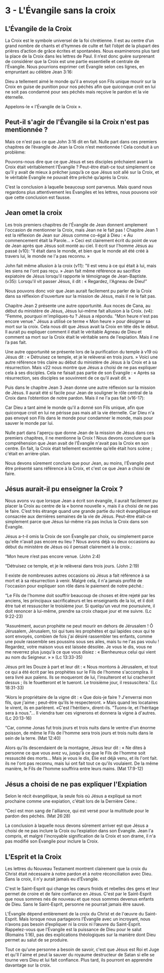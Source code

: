 # 3 - L'Évangile sans la croix

## L'Évangile de la Croix

La Croix est le symbole universel de la foi chrétienne. Il est au centre d’un grand nombre de chants et d’hymnes de culte et fait l’objet de la plupart des prières d’action de grâce écrites et spontanées. Nous examinerons plus tard la place de la Croix dans les lettres de Paul. Il n’est donc guère surprenant de considérer que la Croix est une partie essentielle et centrale de l’Évangile. Nous pourrions exprimer cet Évangile selon ces lignes, en empruntant au célèbre Jean 3:16:

Dieu a tellement aimé le monde qu'il a envoyé son Fils unique mourir sur la Croix en guise de punition pour nos péchés afin que quiconque croit en lui ne soit pas condamné pour ses péchés mais reçoive le pardon et la vie éternelle.

Appelons-le « l'Évangile de la Croix ».

## Peut-il s'agir de l'Évangile si la Croix n'est pas mentionnée ?

Mais ce n'est pas ce que John 3:16 dit en fait. Nulle part dans ces premiers chapitres de l’évangile de Jean la Croix n’est mentionnée ! Cela conduit à un problème:

Pouvons-nous dire que ce que Jésus et ses disciples prêchaient avant la Croix était véritablement l’Évangile ? Peut-être était-ce tout simplement ce qu’il y avait de mieux à prêcher jusqu’à ce que Jésus soit allé sur la Croix, et le véritable Évangile ne pouvait être prêché qu’après la Croix.

C’est la conclusion à laquelle beaucoup sont parvenus. Mais quand nous regardons plus attentivement les Évangiles et les lettres, nous pouvons voir que cette conclusion est fausse.

## Jean omet la croix

Les trois premiers chapitres de l'Évangile de Jean donnent amplement l'occasion de mentionner la Croix, mais Jean ne le fait pas ! Chapitre Jean 1 est la réflexion de Jean sur Jésus comme co-égal à Dieu : « Au commencement était la Parole... » Ceci est clairement écrit du point de vue de Jean après que Jésus soit monté au ciel. Il écrit sur l'homme Jésus au passé (v10): "Il était dans le monde, et bien que le monde ait été créé à travers lui, le monde ne l'a pas reconnu. »

John fait même allusion à la croix (v11): "Il est venu à ce qui était à lui, mais les siens ne l'ont pas reçu. » Jean fait même référence au sacrifice expiatoire de Jésus lorsqu'il rapporte le témoignage de Jean-Baptiste. (v35): Lorsqu'il vit passer Jésus, il dit : « Regardez, l'Agneau de Dieu!”

Nous pouvons donc voir que Jean aurait facilement pu parler de la Croix dans sa réflexion d'ouverture sur la mission de Jésus, mais il ne le fait pas.

Chapitre Jean 2 présente une autre opportunité. Aux noces de Cana, au début du ministère de Jésus, Jésus lui-même fait allusion à la Croix. (v4): “Femme, pourquoi m'impliques-tu ? Jésus a répondu. "Mon heure n'est pas encore venue." Jésus a utilisé ce terme « Mon heure » pour désigner sa mort sur la croix. Cela nous dit que Jésus avait la Croix en tête dès le début. Il aurait pu expliquer comment il était le véritable Agneau de Dieu et comment sa mort sur la Croix était le véritable sens de l'expiation. Mais il ne l’a pas fait.

Une autre opportunité se présente lors de la purification du temple à v19 où Jésus dit : « Détruisez ce temple, et je le relèverai en trois jours. » Voici une autre référence très claire au début du ministère de Jésus à la Croix et à sa résurrection. Mais v22 nous montre que Jésus a choisi de ne pas expliquer cela à ses disciples. Cela ne faisait pas partie de son Évangile : « Après sa résurrection, ses disciples se souvinrent de ce qu'il avait dit. »

Puis dans le chapitre Jean 3 Jean donne une autre réflexion sur la mission de Jésus. Il aurait été si facile pour Jean de souligner le rôle central de la Croix dans l’obtention de notre pardon. Mais il ne l'a pas fait (v16-17):

Car Dieu a tant aimé le monde qu'il a donné son Fils unique, afin que quiconque croit en lui ne périsse pas mais ait la vie éternelle. Car Dieu n'a pas envoyé son Fils dans le monde pour condamner le monde, mais pour sauver le monde par lui.

Nulle part dans l'aperçu que donne Jean de la mission de Jésus dans ces premiers chapitres, il ne mentionne la Croix ! Nous devons conclure que la compréhension que Jean avait de l'Évangile n'avait pas la Croix en son centre. En fait, la Croix était tellement excentrée qu’elle était hors scène ; c'était en arrière-plan.

Nous devons sûrement conclure que pour Jean, au moins, l'Évangile peut être présenté sans référence à la Croix, et c'est ce que Jean a choisi de faire.

## Jésus aurait-il pu enseigner la Croix ?

Nous avons vu que lorsque Jean a écrit son évangile, il aurait facilement pu placer la Croix au centre de la « bonne nouvelle », mais il a choisi de ne pas le faire. C’est très étrange quand une grande partie du récit évangélique est consacrée aux dernières semaines de la vie de Jésus. Peut-être était-ce simplement parce que Jésus lui-même n’a pas inclus la Croix dans son Évangile.

Jésus a-t-il omis la Croix de son Évangile par choix, ou simplement parce qu'elle n'avait pas encore eu lieu ? Nous avons déjà vu deux occasions au début du ministère de Jésus où il pensait clairement à la croix.:

“Mon heure n’est pas encore venue. (John 2:4)

“Détruisez ce temple, et je le relèverai dans trois jours. (John 2:19)

Il existe de nombreuses autres occasions où Jésus a fait référence à sa mort et à sa résurrection à venir. Malgré cela, il n'a jamais profité de l'occasion pour expliquer son rôle dans le paiement de notre péché.:

“Le Fils de l'homme doit souffrir beaucoup de choses et être rejeté par les anciens, les principaux sacrificateurs et les enseignants de la loi, et il doit être tué et ressusciter le troisième jour. Si quelqu'un veut me poursuivre, il doit renoncer à lui-même, prendre sa croix chaque jour et me suivre. (Lc 9:22-23)

“Assurément, aucun prophète ne peut mourir en dehors de Jérusalem ! Ô Jérusalem, Jérusalem, toi qui tues les prophètes et qui lapides ceux qui te sont envoyés, combien de fois j'ai désiré rassembler tes enfants, comme une poule rassemble ses poussins sous ses ailes, mais tu ne l'as pas voulu ! Regardez, votre maison vous est laissée désolée. Je vous le dis, vous ne me reverrez plus jusqu'à ce que vous disiez : « Bienheureux celui qui vient au nom du Seigneur. » » (Lc 13:33-35)

Jésus prit les Douze à part et leur dit : « Nous montons à Jérusalem, et tout ce qui a été écrit par les prophètes sur le Fils de l'homme s'accomplira. Il sera livré aux païens. Ils se moqueront de lui, l'insulteront et lui cracheront dessus ; ils le fouetteront et le tueront. Le troisième jour, il ressuscitera.’ (Lc 18:31-33)

“Alors le propriétaire de la vigne dit : « Que dois-je faire ? J'enverrai mon fils, que j'aime ; peut-être qu’ils le respecteront. » Mais quand les locataires le virent, ils en parlèrent. «C'est l'héritier», dirent-ils. "Tuons-le, et l'héritage sera à nous."... Il viendra tuer ces vignerons et donnera la vigne à d'autres. (Lc 20:13-16)

“Car, comme Jonas fut trois jours et trois nuits dans le ventre d'un énorme poisson, de même le Fils de l'homme sera trois jours et trois nuits dans le sein de la terre. (Mat 12:40)

Alors qu'ils descendaient de la montagne, Jésus leur dit : « Ne dites à personne ce que vous avez vu, jusqu'à ce que le Fils de l'homme soit ressuscité des morts... Mais je vous le dis, Élie est déjà venu, et ils l'ont fait. ils ne l'ont pas reconnu, mais lui ont fait tout ce qu'ils voulaient. De la même manière, le Fils de l’homme souffrira entre leurs mains. (Mat 17:9-12)

## Jésus a choisi de ne pas expliquer l'Expiation

Selon le récit évangélique, la seule fois où Jésus a expliqué sa mort prochaine comme une expiation, c'était lors de la Dernière Cène.:

“Ceci est mon sang de l'alliance, qui est versé pour la multitude pour le pardon des péchés. (Mat 26:28)

La conclusion à laquelle nous devons sûrement arriver est que Jésus a choisi de ne pas inclure la Croix ou l’expiation dans son Évangile. Jean l'a compris, et malgré l'incroyable signification de la Croix et son drame, il n'a pas modifié son Évangile pour inclure la Croix.

## L'Esprit et la Croix

Les lettres du Nouveau Testament montrent clairement que la croix du Christ était nécessaire à notre pardon et à notre réconciliation avec Dieu. Sans la croix, il n’y aurait jamais eu d’Évangile.

C'est le Saint-Esprit qui change les cœurs froids et rebelles des gens et leur permet de croire et de faire confiance en Jésus. C'est par le Saint-Esprit que nous sommes nés de nouveau et que nous sommes devenus enfants de Dieu. Sans le Saint-Esprit, personne ne pourrait jamais être sauvé.

L'Évangile dépend entièrement de la croix du Christ et de l'œuvre du Saint-Esprit. Mais lorsque nous partageons l’Évangile avec un incroyant, nous n’avons pas besoin d’expliquer ni la croix ni l’œuvre du Saint-Esprit. Rappelez-vous que l’Évangile est la puissance de Dieu pour le salut (Romains 1:16), pas des explications théologiques sur la manière dont Dieu permet au salut de se produire.

Tout ce qu'une personne a besoin de savoir, c'est que Jésus est Roi et Juge et qu'Il l'aime et peut la sauver du royaume destructeur de Satan si elle se tourne vers Dieu et lui fait confiance. Plus tard, ils pourront en apprendre davantage sur la croix.

